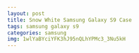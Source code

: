 ```yaml
---
layout: post
title: Snow White Samsung Galaxy S9 Case
tags: samsung galaxy s9
categories: samsung
img: 1wlYaBYciYFK3hJ95nQLhYPMc3_3Nu5kH
---
```

